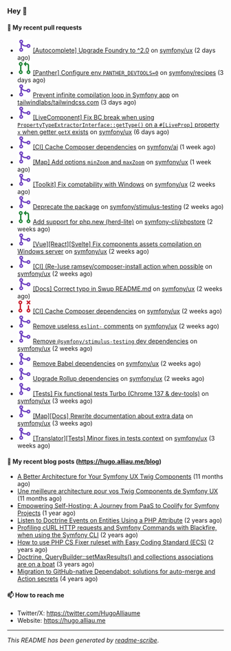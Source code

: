 ### Hey 👋

#### 👷 My recent pull requests

- ![](./assets/pr-merged.svg) [[Autocomplete] Upgrade Foundry to ^2.0](https://github.com/symfony/ux/pull/2928) on [symfony/ux](https://github.com/symfony/ux) (2 days ago)
- ![](./assets/pr-open.svg) [[Panther] Configure env `PANTHER_DEVTOOLS=0`](https://github.com/symfony/recipes/pull/1437) on [symfony/recipes](https://github.com/symfony/recipes) (3 days ago)
- ![](./assets/pr-merged.svg) [Prevent infinite compilation loop in Symfony app](https://github.com/tailwindlabs/tailwindcss.com/pull/2306) on [tailwindlabs/tailwindcss.com](https://github.com/tailwindlabs/tailwindcss.com) (3 days ago)
- ![](./assets/pr-merged.svg) [[LiveComponent] Fix BC break when using `PropertyTypeExtractorInterface::getType()` on a `#[LiveProp]` property `x` when getter `getX` exists](https://github.com/symfony/ux/pull/2922) on [symfony/ux](https://github.com/symfony/ux) (6 days ago)
- ![](./assets/pr-merged.svg) [[CI] Cache Composer dependencies](https://github.com/symfony/ai/pull/95) on [symfony/ai](https://github.com/symfony/ai) (1 week ago)
- ![](./assets/pr-merged.svg) [[Map] Add options `minZoom` and `maxZoom`](https://github.com/symfony/ux/pull/2896) on [symfony/ux](https://github.com/symfony/ux) (1 week ago)
- ![](./assets/pr-merged.svg) [[Toolkit] Fix comptability with Windows](https://github.com/symfony/ux/pull/2892) on [symfony/ux](https://github.com/symfony/ux) (2 weeks ago)
- ![](./assets/pr-merged.svg) [Deprecate the package](https://github.com/symfony/stimulus-testing/pull/10) on [symfony/stimulus-testing](https://github.com/symfony/stimulus-testing) (2 weeks ago)
- ![](./assets/pr-open.svg) [Add support for php.new (herd-lite)](https://github.com/symfony-cli/phpstore/pull/26) on [symfony-cli/phpstore](https://github.com/symfony-cli/phpstore) (2 weeks ago)
- ![](./assets/pr-merged.svg) [[Vue][React][Svelte] Fix components assets compilation on Windows server](https://github.com/symfony/ux/pull/2890) on [symfony/ux](https://github.com/symfony/ux) (2 weeks ago)
- ![](./assets/pr-merged.svg) [[CI] (Re-)use ramsey/composer-install action when possible](https://github.com/symfony/ux/pull/2885) on [symfony/ux](https://github.com/symfony/ux) (2 weeks ago)
- ![](./assets/pr-merged.svg) [[Docs] Correct typo in Swup README.md](https://github.com/symfony/ux/pull/2883) on [symfony/ux](https://github.com/symfony/ux) (2 weeks ago)
- ![](./assets/pr-closed.svg) [[CI] Cache Composer dependencies](https://github.com/symfony/ux/pull/2882) on [symfony/ux](https://github.com/symfony/ux) (2 weeks ago)
- ![](./assets/pr-merged.svg) [Remove useless `eslint-` comments](https://github.com/symfony/ux/pull/2880) on [symfony/ux](https://github.com/symfony/ux) (2 weeks ago)
- ![](./assets/pr-merged.svg) [Remove `@symfony/stimulus-testing` dev dependencies](https://github.com/symfony/ux/pull/2879) on [symfony/ux](https://github.com/symfony/ux) (2 weeks ago)
- ![](./assets/pr-merged.svg) [Remove Babel dependencies](https://github.com/symfony/ux/pull/2877) on [symfony/ux](https://github.com/symfony/ux) (2 weeks ago)
- ![](./assets/pr-merged.svg) [Upgrade Rollup dependencies](https://github.com/symfony/ux/pull/2876) on [symfony/ux](https://github.com/symfony/ux) (2 weeks ago)
- ![](./assets/pr-merged.svg) [[Tests] Fix functional tests Turbo (Chrome 137 &amp; dev-tools)](https://github.com/symfony/ux/pull/2873) on [symfony/ux](https://github.com/symfony/ux) (3 weeks ago)
- ![](./assets/pr-merged.svg) [[Map][Docs] Rewrite documentation about extra data](https://github.com/symfony/ux/pull/2871) on [symfony/ux](https://github.com/symfony/ux) (3 weeks ago)
- ![](./assets/pr-merged.svg) [[Translator][Tests] Minor fixes in tests context](https://github.com/symfony/ux/pull/2870) on [symfony/ux](https://github.com/symfony/ux) (3 weeks ago)

#### 📜 My recent blog posts (https://hugo.alliau.me/blog)

- [A Better Architecture for Your Symfony UX Twig Components](https://hugo.alliau.me/blog/posts/a-better-architecture-for-your-symfony-ux-twig-components) (11 months ago)
- [Une meilleure architecture pour vos Twig Components de Symfony UX](https://hugo.alliau.me/blog/posts/une-meilleure-architecture-pour-vous-twig-components-de-symfony-ux) (11 months ago)
- [Empowering Self-Hosting: A Journey from PaaS to Coolify for Symfony Projects](https://hugo.alliau.me/blog/posts/empowering-self-hosting-a-journey-from-paas-to-coolify-for-symfony-projects) (1 year ago)
- [Listen to Doctrine Events on Entities Using a PHP Attribute](https://hugo.alliau.me/blog/posts/2023-11-12-listen-to-doctrine-events-on-entities-using-a-php-attribute) (2 years ago)
- [Profiling cURL HTTP requests and Symfony Commands with Blackfire, when using the Symfony CLI](https://hugo.alliau.me/blog/posts/2023-10-21-profiling-curl-http-requests-and-symfony-commands-with-blackfire-when-using-the-symfony-cli) (2 years ago)
- [How to use PHP CS Fixer ruleset with Easy Coding Standard (ECS)](https://hugo.alliau.me/blog/posts/2023-07-19-how-to-use-php-cs-fixer-ruleset-with-easy-coding-standard) (2 years ago)
- [Doctrine, QueryBuilder::setMaxResults() and collections associations are on a boat](https://hugo.alliau.me/blog/posts/2022-01-07-doctrine-querybuilder-setmaxresults-and-collections-associations-are-on-a-boat) (3 years ago)
- [Migration to GitHub-native Dependabot: solutions for auto-merge and Action secrets](https://hugo.alliau.me/blog/posts/2021-05-04-migration-to-github-native-dependabot-solutions-for-auto-merge-and-action-secrets) (4 years ago)

#### 📫 How to reach me

- Twitter/X: https://twitter.com/HugoAlliaume
- Website: https://hugo.alliau.me

---

_This README has been generated by [readme-scribe](https://github.com/muesli/readme-scribe/)_.

